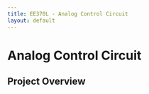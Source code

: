 ```yaml
---
title: EE370L - Analog Control Circuit
layout: default
---
```

# Analog Control Circuit #

## Project Overview ##
